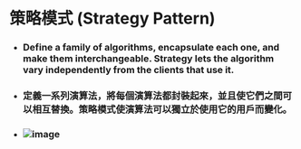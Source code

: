 策略模式 (Strategy Pattern)
=====
* ### Define a family of algorithms, encapsulate each one, and make them interchangeable. Strategy lets the algorithm vary independently from the clients that use it.
* ### 定義一系列演算法，將每個演算法都封裝起來，並且使它們之間可以相互替換。策略模式使演算法可以獨立於使用它的用戶而變化。
* ### ![image](https://gitlab.com/ChiangWei/main/-/raw/master/DesignPatterns/Python/%E7%AD%96%E7%95%A5%E6%A8%A1%E5%BC%8F%20(Strategy%20Pattern)/%E7%AD%96%E7%95%A5%E6%A8%A1%E5%BC%8F%E7%9A%84%E9%A1%9E%E5%88%A5%E5%9C%96.jpg)
